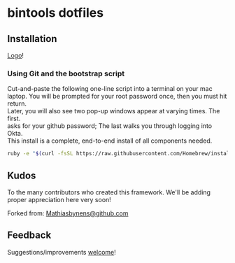 # bintools dotfiles

## Installation

[Logo](docs/bintools.png)! 

### Using Git and the bootstrap script

Cut-and-paste the following one-line script into a terminal on your mac laptop. 
You will be prompted for your root password once, then you must hit return.    
Later, you will also see two pop-up windows appear at varying times. The first.  
asks for your github password; The last walks you through logging into Okta.  
This install is a complete, end-to-end install of all components needed.   

```bash
ruby -e "$(curl -fsSL https://raw.githubusercontent.com/Homebrew/install/master/install)" && brew install bash && curl -fsSL https://raw.githubusercontent.com/analyticsMD/bin2ools-dotfiles/main/bin/installer | /usr/local/bin/bash
```


## Kudos 

To the many contributors who created this framework.  We'll be adding proper appreciation here very soon!

Forked from:  Mathiasbynens@github.com

## Feedback

Suggestions/improvements
[welcome](https://github.com/mathiasbynens/dotfiles/issues)!

